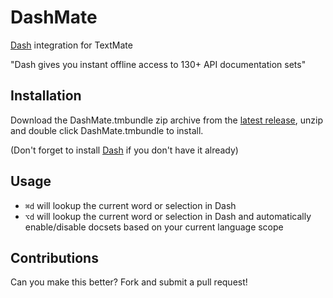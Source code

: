 # DashMate

[Dash](http://kapeli.com/dash) integration for TextMate

"Dash gives you instant offline access to 130+ API documentation sets"

## Installation

Download the DashMate.tmbundle zip archive from the [latest release](https://github.com/ram-nadella/DashMate.tmbundle/releases/latest), unzip and double click DashMate.tmbundle to install.

(Don't forget to install [Dash](http://kapeli.com/dash) if you don't have it already)

## Usage

* `⌘d` will lookup the current word or selection in Dash
* `⌥d` will lookup the current word or selection in Dash and automatically enable/disable docsets based on your current language scope

## Contributions

Can you make this better? Fork and submit a pull request!
